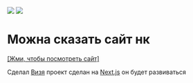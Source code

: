 ![](https://imgur.com/Qoj7dbO.png) ![](https://i.ibb.co/wwWCHbG/Neko-Worlds.png)

#

# Можна сказать сайт нк
 [[Жми, чтобы посмотреть сайт]](https://nekocorp.gq)

Сделал [Визя](https://t.me/wesleezz) проект сделан на [Next.js](https://nextjs.org) он будет развиваться
